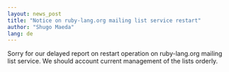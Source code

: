 ```yaml
---
layout: news_post
title: "Notice on ruby-lang.org mailing list service restart"
author: "Shugo Maeda"
lang: de
---
```


Sorry for our delayed report on restart operation on ruby-lang.org
mailing list service. We should account current management of the lists
orderly.

